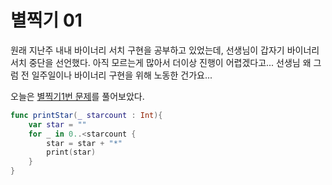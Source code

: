 # 별찍기 01


원래 지난주 내내 바이너리 서치 구현을 공부하고 있었는데,
선생님이 갑자기 바이너리 서치 중단을 선언했다.
아직 모르는게 많아서 더이상 진행이 어렵겠다고...
선생님 왜 그럼 전 일주일이나 바이너리 구현을 위해 노동한 건가요...


오늘은 [별찍기1번 문제](https://www.acmicpc.net/problem/2438)를 풀어보았다.

```swift
func printStar(_ starcount : Int){
    var star = ""
    for _ in 0..<starcount {
        star = star + "*"
        print(star)
    }
}
```
